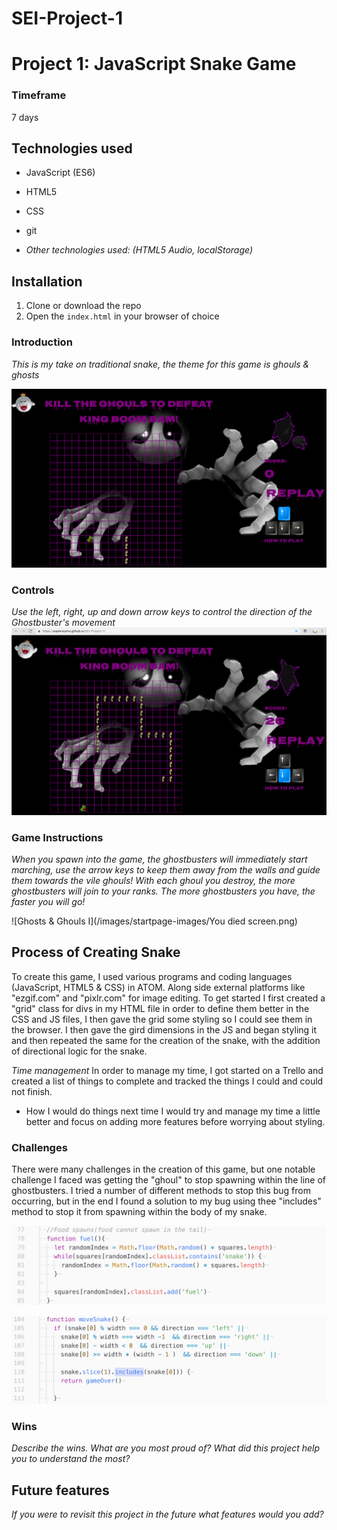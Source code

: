 # SEI-Project-1

# Project 1: JavaScript Snake Game

### Timeframe
7 days

## Technologies used

* JavaScript (ES6)
* HTML5
* CSS
* git

* _Other technologies used: (HTML5 Audio, localStorage)_

## Installation

1. Clone or download the repo
1. Open the `index.html` in your browser of choice

### Introduction
_This is my take on traditional snake, the theme for this game is ghouls & ghosts_

![Ghosts & Ghouls](/images/startpage-images/Preview.png)

### Controls
_Use the left, right, up and down arrow keys to control the direction of the Ghostbuster's movement_
![Ghosts & Ghouls](/images/startpage-images/pregame.png)

### Game Instructions
_When you spawn into the game, the ghostbusters will immediately start marching, use the arrow keys to keep them away from the walls and guide them towards the vile ghouls! With each ghoul you destroy, the more ghostbusters will join to your ranks. The more ghostbusters you have, the faster you will go!_

![Ghosts & Ghouls I](/images/startpage-images/You died screen.png)

## Process of Creating Snake
To create this game, I used various programs and coding languages (JavaScript, HTML5 & CSS) in ATOM. Along side external platforms like "ezgif.com" and "pixlr.com" for image editing. To get started I first created a "grid" class for divs in my HTML file in order to define them better in the CSS and JS files, I then gave the grid some styling so I could see them in the browser. I then gave the gird dimensions in the JS and began styling it and then repeated the same for the creation of the snake, with the addition of directional logic for the snake.

*Time management*
In order to manage my time, I got started on a Trello and created a list of things to complete and tracked the things I could and could not finish.

* How I would do things next time
I would try and manage my time a little better and focus on adding more features before worrying about styling.

### Challenges
There were many challenges in the creation of this game, but one notable challenge I faced was getting the "ghoul" to stop spawning within the line of ghostbusters. I tried a number of different methods to stop this bug from occurring, but in the end I found a solution to my bug using thee "includes" method to stop it from spawning within the body of my snake.

![includes](images/readme/includes.png)

![includes](images/readme/includes_2.png)


### Wins
_Describe the wins. What are you most proud of? What did this project help you to understand the most?_

## Future features
_If you were to revisit this project in the future what features would you add?_
